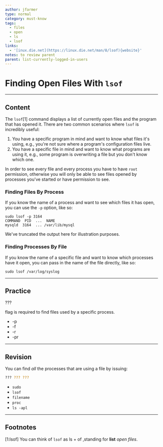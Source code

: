 ```yaml
---
author: jfarmer
type: normal
category: must-know
tags:
  - files
  - open
  - ls
  - lsof
links:
  - '[inux.die.net](https://linux.die.net/man/8/lsof){website}'
notes: to review parent
parent: list-currently-logged-in-users
---
```


# Finding Open Files With `lsof`


---

## Content

The `lsof`[1] command displays a list of currently open files and the program that has opened it.  There are two common scenarios where `lsof` is incredibly useful:

1. You have a specific program in mind and want to know what files it's using, e.g., you're not sure where a program's configuration files live.
2. You have a specific file in mind and want to know what programs are using it, e.g., some program is overwriting a file but you don't know which one.

In order to see every file and every process you have to have `root` permission, otherwise you will only be able to see files opened by processes you've started or have permission to see.

### Finding Files By Process

If you know the name of a process and want to see which files it has open, you can use the `-p` option, like so:

```plain-text
sudo lsof -p 3164
COMMAND  PID  ...  NAME
mysqld  3164  ... /var/lib/mysql
```

We've truncated the output here for illustration purposes.

### Finding Processes By File

If you know the name of a specific file and want to know which processes have it open, you can pass in the name of the file directly, like so:

```plain-text
sudo lsof /var/log/syslog
```


---

## Practice

???

flag is required to find files used by a specific process.

- -p
- -f
- -r
- -pr


---

## Revision

You can find *all* the processes that are using a file by issuing:

```bash
??? ??? ???
```

- `sudo`
- `lsof`
- `filename`
- `proc`
- `ls -apl`


---

## Footnotes

[1:lsof]
You can think of `lsof` as ls + of ,standing for **list** *open files*.
 

